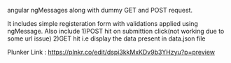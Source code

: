 angular ngMessages along with dummy GET and POST request.

It includes simple registeration form with validations applied using ngMessage.
Also include 
1)POST hit on submittion click(not working due to some url issue)
2)GET hit i.e display the data present in data.json file

Plunker Link : https://plnkr.co/edit/dspi3kkMxKDv9b3YHzyu?p=preview
